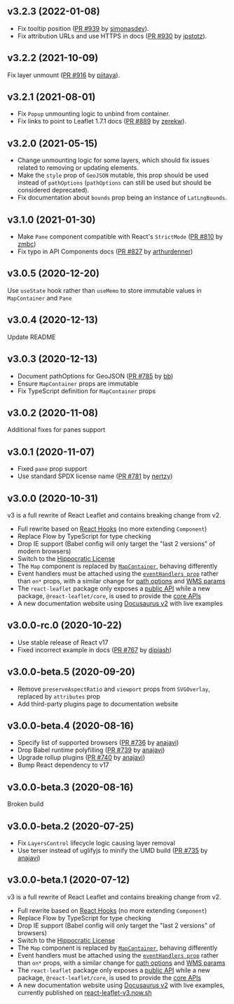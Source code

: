 ## v3.2.3 (2022-01-08)

- Fix tooltip position ([PR #939](https://github.com/PaulLeCam/react-leaflet/pull/939) by [simonasdev](https://github.com/simonasdev)).
- Fix attribution URLs and use HTTPS in docs ([PR #930](https://github.com/PaulLeCam/react-leaflet/pull/930) by [jpstotz](https://github.com/jpstotz)).

## v3.2.2 (2021-10-09)

Fix layer unmount ([PR #916](https://github.com/PaulLeCam/react-leaflet/pull/916) by [piitaya](https://github.com/piitaya)).

## v3.2.1 (2021-08-01)

- Fix `Popup` unmounting logic to unbind from container.
- Fix links to point to Leaflet 1.7.1 docs ([PR #889](https://github.com/PaulLeCam/react-leaflet/pull/889) by [zerekw](https://github.com/zerekw)).

## v3.2.0 (2021-05-15)

- Change unmounting logic for some layers, which should fix issues related to removing or updating elements.
- Make the `style` prop of `GeoJSON` mutable, this prop should be used instead of `pathOptions` (`pathOptions` can still be used but should be considered deprecated).
- Fix documentation about `bounds` prop being an instance of `LatLngBounds`.

## v3.1.0 (2021-01-30)

- Make `Pane` component compatible with React's `StrictMode` ([PR #810](https://github.com/PaulLeCam/react-leaflet/pull/810) by [zmbc](https://github.com/zmbc))
- Fix typo in API Components docs ([PR #827](https://github.com/PaulLeCam/react-leaflet/pull/827) by [arthurdenner](https://github.com/arthurdenner))

## v3.0.5 (2020-12-20)

Use `useState` hook rather than `useMemo` to store immutable values in `MapContainer` and `Pane`

## v3.0.4 (2020-12-13)

Update README

## v3.0.3 (2020-12-13)

- Document pathOptions for GeoJSON ([PR #785](https://github.com/PaulLeCam/react-leaflet/pull/785) by [bb](https://github.com/bb))
- Ensure `MapContainer` props are immutable
- Fix TypeScript definition for `MapContainer` props

## v3.0.2 (2020-11-08)

Additional fixes for panes support

## v3.0.1 (2020-11-07)

- Fixed `pane` prop support
- Use standard SPDX license name ([PR #781](https://github.com/PaulLeCam/react-leaflet/pull/781) by [nertzy](https://github.com/nertzy))

## v3.0.0 (2020-10-31)

v3 is a full rewrite of React Leaflet and contains breaking change from v2.

- Full rewrite based on [React Hooks](https://reactjs.org/docs/hooks-intro.html) (no more extending `Component`)
- Replace Flow by TypeScript for type checking
- Drop IE support (Babel config will only target the "last 2 versions" of modern browsers)
- Switch to the [Hippocratic License](https://firstdonoharm.dev/)
- The `Map` component is replaced by [`MapContainer`](https://react-leaflet.js.org/docs/api-map#mapcontainer), behaving differently
- Event handlers must be attached using the [`eventHandlers prop`](https://react-leaflet.js.org/docs/api-components#evented-behavior) rather than `on*` props, with a similar change for [path options](https://react-leaflet.js.org/docs/api-components#path-behavior) and [WMS params](https://react-leaflet.js.org/docs/api-components#wmstilelayer)
- The `react-leaflet` package only exposes a [public API](https://react-leaflet.js.org/docs/api-map) while a new package, `@react-leaflet/core`, is used to provide the [core APIs](https://react-leaflet.js.org/docs/core-introduction)
- A new documentation website using [Docusaurus v2](https://v2.docusaurus.io/) with live examples

## v3.0.0-rc.0 (2020-10-22)

- Use stable release of React v17
- Fixed incorrect example in docs ([PR #767](https://github.com/PaulLeCam/react-leaflet/pull/767) by [dipiash](https://github.com/dipiash))

## v3.0.0-beta.5 (2020-09-20)

- Remove `preserveAspectRatio` and `viewport` props from `SVGOverlay`, replaced by `attributes` prop
- Add third-party plugins page to documentation website

## v3.0.0-beta.4 (2020-08-16)

- Specify list of supported browsers ([PR #736](https://github.com/PaulLeCam/react-leaflet/pull/736) by [anajavi](https://github.com/anajavi))
- Drop Babel runtime polyfilling ([PR #739](https://github.com/PaulLeCam/react-leaflet/pull/739) by [anajavi](https://github.com/anajavi))
- Upgrade rollup plugins ([PR #740](https://github.com/PaulLeCam/react-leaflet/pull/740) by [anajavi](https://github.com/anajavi))
- Bump React dependency to v17

## v3.0.0-beta.3 (2020-08-16)

Broken build

## v3.0.0-beta.2 (2020-07-25)

- Fix `LayersControl` lifecycle logic causing layer removal
- Use terser instead of uglifyjs to minify the UMD build ([PR #735](https://github.com/PaulLeCam/react-leaflet/pull/735) by [anajavi](https://github.com/anajavi))

## v3.0.0-beta.1 (2020-07-12)

v3 is a full rewrite of React Leaflet and contains breaking change from v2.

- Full rewrite based on [React Hooks](https://reactjs.org/docs/hooks-intro.html) (no more extending `Component`)
- Replace Flow by TypeScript for type checking
- Drop IE support (Babel config will only target the "last 2 versions" of browsers)
- Switch to the [Hippocratic License](https://firstdonoharm.dev/)
- The `Map` component is replaced by [`MapContainer`](https://react-leaflet-v3.now.sh/docs/api-map#mapcontainer), behaving differently
- Event handlers must be attached using the [`eventHandlers prop`](https://react-leaflet-v3.now.sh/docs/api-components#evented-behavior) rather than `on*` props, with a similar change for [path options](https://react-leaflet-v3.now.sh/docs/api-components#path-behavior) and [WMS params](https://react-leaflet-v3.now.sh/docs/api-components#wmstilelayer)
- The `react-leaflet` package only exposes a [public API](https://react-leaflet-v3.now.sh/docs/api-map) while a new package, `@react-leaflet/core`, is used to provide the [core APIs](https://react-leaflet-v3.now.sh/docs/core-introduction)
- A new documentation website using [Docusaurus v2](https://v2.docusaurus.io/) with live examples, currently published on [react-leaflet-v3.now.sh](https://react-leaflet-v3.now.sh/)
